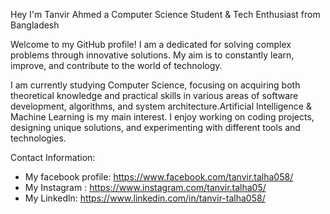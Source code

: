 Hey I'm Tanvir Ahmed a Computer Science Student & Tech Enthusiast from Bangladesh

Welcome to my GitHub profile! I am a dedicated for solving complex problems through innovative solutions. My aim is to constantly learn, improve, and contribute to the world of technology.

I am currently studying Computer Science, focusing on acquiring both theoretical knowledge and practical skills in various areas of software development, algorithms, and system architecture.Artificial Intelligence & Machine Learning is my main interest. I enjoy working on coding projects, designing unique solutions, and experimenting with different tools and technologies.




Contact Information: 
- My facebook profile: https://www.facebook.com/tanvir.talha058/
- My Instagram : https://www.instagram.com/tanvir.talha05/
- My Linkedln: https://www.linkedin.com/in/tanvir-talha058/

<!---
tanvir058/tanvir058 is a ✨ special ✨ repository because its `README.md` (this file) appears on your GitHub profile.
You can click the Preview link to take a look at your changes.
--->
